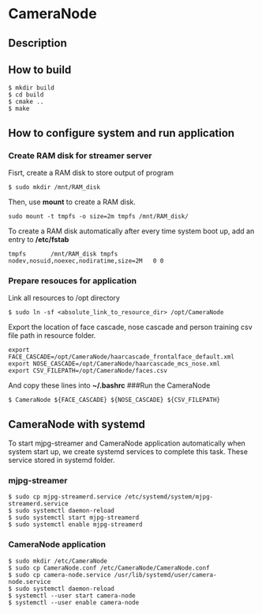 # CameraNode
## Description

## How to build
```
$ mkdir build
$ cd build
$ cmake ..
$ make
```

## How to configure system and run application
### Create RAM disk for streamer server
Fisrt, create a RAM disk to store output of program
```
$ sudo mkdir /mnt/RAM_disk
```
Then, use **mount** to create a RAM disk.
```
sudo mount -t tmpfs -o size=2m tmpfs /mnt/RAM_disk/
```
To create a RAM disk automatically after every time system boot up, add an entry to **/etc/fstab**
```
tmpfs       /mnt/RAM_disk tmpfs   nodev,nosuid,noexec,nodiratime,size=2M   0 0
```
### Prepare resouces for application
Link all resources to /opt directory
```
$ sudo ln -sf <absolute_link_to_resource_dir> /opt/CameraNode
```
Export the location of face cascade, nose cascade and person training csv file path in resource folder.
```
export FACE_CASCADE=/opt/CameraNode/haarcascade_frontalface_default.xml
export NOSE_CASCADE=/opt/CameraNode/haarcascade_mcs_nose.xml
export CSV_FILEPATH=/opt/CameraNode/faces.csv
```
And copy these lines into **~/.bashrc**
###Run the CameraNode
```
$ CameraNode ${FACE_CASCADE} ${NOSE_CASCADE} ${CSV_FILEPATH}
```
## CameraNode with systemd
To start mjpg-streamer and CameraNode application automatically when system start up, we create systemd services to complete this task.
These service stored in systemd folder.
### mjpg-streamer
```
$ sudo cp mjpg-streamerd.service /etc/systemd/system/mjpg-streamerd.service
$ sudo systemctl daemon-reload
$ sudo systemctl start mjpg-streamerd
$ sudo systemctl enable mjpg-streamerd
```
### CameraNode application
```
$ sudo mkdir /etc/CameraNode
$ sudo cp CameraNode.conf /etc/CameraNode/CameraNode.conf
$ sudo cp camera-node.service /usr/lib/systemd/user/camera-node.service
$ sudo systemctl daemon-reload
$ systemctl --user start camera-node
$ systemctl --user enable camera-node
```